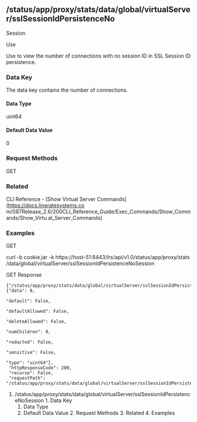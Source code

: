 ## /status/app/proxy/stats/data/global/virtualServer/sslSessionIdPersistenceNo
Session

Use

Use to view the number of connections with no session ID in SSL Session ID
persistence.

### Data Key

The data key contains the number of connections.

#### Data Type

uint64

#### Default Data Value

0

### Request Methods

GET

### Related

CLI Reference - [Show Virtual Server Commands](https://docs.lineratesystems.co
m/087Release_2.6/200CLI_Reference_Guide/Exec_Commands/Show_Commands/Show_Virtu
al_Server_Commands)

### Examples

GET

curl -b cookie.jar -k https://host-51:8443/lrs/api/v1.0/status/app/proxy/stats
/data/global/virtualServer/sslSessionIdPersistenceNoSession

GET Response

    
    {"/status/app/proxy/stats/data/global/virtualServer/sslSessionIdPersistenceNoSession": {"data": 0,
                                                                                             "default": False,
                                                                                             "defaultAllowed": False,
                                                                                             "deleteAllowed": False,
                                                                                             "numChildren": 0,
                                                                                             "redacted": False,
                                                                                             "sensitive": False,
                                                                                             "type": "uint64"},
     "httpResponseCode": 200,
     "recurse": False,
     "requestPath": "/status/app/proxy/stats/data/global/virtualServer/sslSessionIdPersistenceNoSession"}
    

  1. /status/app/proxy/stats/data/global/virtualServer/sslSessionIdPersistenceNoSession
    1. Data Key
      1. Data Type
      2. Default Data Value
    2. Request Methods
    3. Related
    4. Examples

